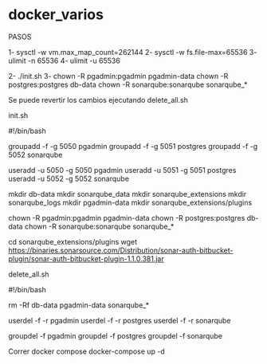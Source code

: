 # docker_varios


PASOS

1- sysctl -w vm.max_map_count=262144
2- sysctl -w fs.file-max=65536
3- ulimit -n 65536
4- ulimit -u 65536

2- ./init.sh
3- chown -R pgadmin:pgadmin pgadmin-data
   chown -R postgres:postgres db-data
   chown -R sonarqube:sonarqube sonarqube_*

Se puede revertir los cambios ejecutando delete_all.sh

init.sh

#!/bin/bash

groupadd -f -g 5050 pgadmin
groupadd -f -g 5051 postgres
groupadd -f -g 5052 sonarqube

useradd -u 5050 -g 5050 pgadmin
useradd -u 5051 -g 5051 postgres
useradd -u 5052 -g 5052 sonarqube

mkdir db-data
mkdir sonarqube_data
mkdir sonarqube_extensions
mkdir sonarqube_logs
mkdir pgadmin-data
mkdir sonarqube_extensions/plugins

chown -R pgadmin:pgadmin pgadmin-data
chown -R postgres:postgres db-data
chown -R sonarqube:sonarqube sonarqube_*

cd sonarqube_extensions/plugins
wget https://binaries.sonarsource.com/Distribution/sonar-auth-bitbucket-plugin/sonar-auth-bitbucket-plugin-1.1.0.381.jar


delete_all.sh

#!/bin/bash

rm -Rf db-data pgadmin-data sonarqube_*

userdel -f -r pgadmin
userdel -f -r postgres
userdel -f -r sonarqube

groupdel -f pgadmin
groupdel -f postgres
groupdel -f sonarqube


Correr docker compose
docker-compose up -d

